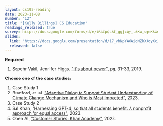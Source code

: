 ```yaml
---
layout: cs195-reading
date: 2023-11-08
number: "12"
title: "[Kelly Billings] CS Education"
readings_released: true
survey: https://docs.google.com/forms/d/e/1FAIpQLSf_ggjcQy_tSKw_sgeKkX00N3zkAyTVhotDWa81kk54kL3bVA/viewform
slides:
  link: "https://docs.google.com/presentation/d/17_vbNpYAdAicNZkXJoyXcJwWtRYwEVAO9_i25dgwzuk/edit?usp=sharing"
  released: false
---
```


**Required**
1. Sepehr Vakil, Jennifer Higgs. ["It's about power"](https://drive.google.com/file/d/1vSImOfWXC2MLgOQmWp7KsIbCDw1D0F_x/view?usp=sharing), pg. 31-33, 2019.

**Choose one of the case studies:**
1. Case Study 1
  1. Bradford, et. al. ["Adaptive Dialog to Support Student Understanding of Climate Change Mechanism and Who is Most Impacted"](https://repository.isls.org/bitstream/1/10333/1/ICLS2023_816-823.pdf), 2023. 
2. Case Study 2
  1. Sal Khan, ["Harnessing GPT-4, so that all students benefit. A nonprofit approach for equal access"](https://blog.khanacademy.org/harnessing-ai-so-that-all-students-benefit-a-nonprofit-approach-for-equal-access/), 2023.
  2. Open AI, ["Customer Stories: Khan Academy"](https://openai.com/customer-stories/khan-academy), 2023.